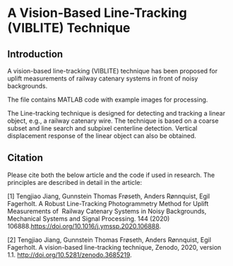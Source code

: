 # A Vision-Based Line-Tracking (VIBLITE) Technique

## Introduction

A vision-based line-tracking (VIBLITE) technique has been proposed for uplift measurements of railway catenary systems in front of noisy backgrounds. 

The file contains MATLAB code with example images for processing.

The Line-tracking technique is designed for detecting and tracking a linear object, e.g., a railway catenary wire. The technique is based on a coarse subset and line search and subpixel centerline detection. Vertical displacement response of the linear object can also be obtained. 


## Citation

Please cite both the below article and the code if used in research. The principles are described in detail in the article:

[1] Tengjiao Jiang, Gunnstein Thomas Frøseth, Anders Rønnquist, Egil Fagerholt. A Robust Line-Tracking Photogrammetry Method for Uplift Measurements of  Railway Catenary Systems in Noisy Backgrounds, Mechanical Systems and Signal Processing. 144 (2020) 106888.https://doi.org/10.1016/j.ymssp.2020.106888.

[2] Tengjiao Jiang, Gunnstein Thomas Frøseth, Anders Rønnquist, Egil Fagerholt. A vision-based line-tracking technique, Zenodo, 2020, version 1.1. http://doi.org/10.5281/zenodo.3685219.
